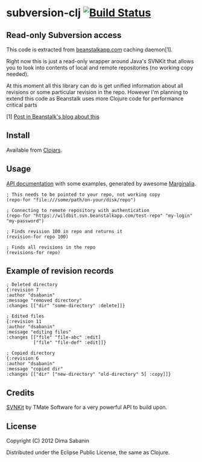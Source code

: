# subversion-clj [![Build Status](https://secure.travis-ci.org/dsabanin/subversion-clj.png)](http://travis-ci.org/dsabanin/subversion-clj)

## Read-only Subversion access

This code is extracted from <a href="http://beanstalkapp.com">beanstalkapp.com</a> caching daemon[1].

Right now this is just a read-only wrapper around Java's SVNKit that allows you to look
into contents of local and remote repositories (no working copy needed). 
 
At this moment all this library can do is get unified information about all revisions or some particular revision
in the repo. However I'm planning to extend this code as Beanstalk uses more Clojure code
for performance critical parts

[1] <a href="http://blog.beanstalkapp.com/post/23998022427/beanstalk-clojure-love-and-20x-better-performance">Post in Beanstalk's blog about this</a>

## Install

Available from <a href="https://clojars.org/subversion-clj">Clojars</a>.

## Usage

<a href="http://dsabanin.github.com/subversion-clj">API documentation</a> with some examples, generated by awesome <a href="https://github.com/fogus/marginalia">Marginalia</a>.

    ; This needs to be pointed to your repo, not working copy
    (repo-for "file:///some/path/on-your/disk/repo")

    ; Connecting to remote repository with authentication
    (repo-for "https://wildbit.svn.beanstalkapp.com/test-repo" "my-login" "my-password")

    ; Finds revision 100 in repo and returns it
    (revision-for repo 100)

    ; Finds all revisions in the repo
    (revisions-for repo)

## Example of revision records

    ; Deleted directory
    {:revision 7
    :author "dsabanin"
    :message "removed directory"
    :changes [["dir" "some-directory" :delete]]}

    ; Edited files
    {:revision 11
    :author "dsabanin"
    :message "editing files"
    :changes [["file" "file-abc" :edit]
              ["file" "file-def" :edit]]}

    ; Copied directory
    {:revision 6
    :author "dsabanin"
    :message "copied dir"
    :changes [["dir" ["new-directory" "old-directory" 5] :copy]]}

## Credits

<a href="http://svnkit.com/">SVNKit</a> by TMate Software for a very powerful API to build upon.

## License

Copyright (C) 2012 Dima Sabanin

Distributed under the Eclipse Public License, the same as Clojure.
